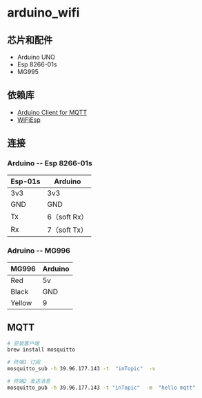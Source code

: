 # arduino_wifi

## 芯片和配件

* Arduino UNO
* Esp 8266-01s
* MG995

## 依赖库

* [Arduino Client for MQTT](https://github.com/knolleary/pubsubclient/)
* [WiFiEsp](https://github.com/bportaluri/WiFiEsp)

## 连接

### Arduino -- Esp 8266-01s

| Esp-01s | Arduino      |
| ------- | ------------ |
| 3v3     | 3v3          |
| GND     | GND          |
| Tx      | 6（soft Rx） |
| Rx      | 7（soft Tx） |

### Adruino -- MG996

| MG996  | Arduino |
| ------ | ------- |
| Red    | 5v      |
| Black  | GND     |
| Yellow | 9       |

## MQTT

```bash
# 安装客户端
brew install mosquitto

# 终端1 订阅
mosquitto_sub -h 39.96.177.143 -t  "inTopic"  -v

# 终端2 发送消息
mosquitto_pub -h 39.96.177.143 -t "inTopic"  -m  "hello mqtt"
```